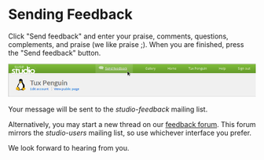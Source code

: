 # Sending Feedback

Click "Send feedback" and enter your praise, comments, questions,
complements, and praise (we like praise ;). When you are finished, press
the "Send feedback" button.

![Studio Feedback Online](studio-feedback-online.png)

Your message will be sent to the *studio-feedback* mailing list.

Alternatively, you may start a new thread on our [feedback
forum](http://susestudio.com/forum/).  This forum mirrors the
*studio-users* mailing list, so use whichever interface you prefer.

We look forward to hearing from you.

